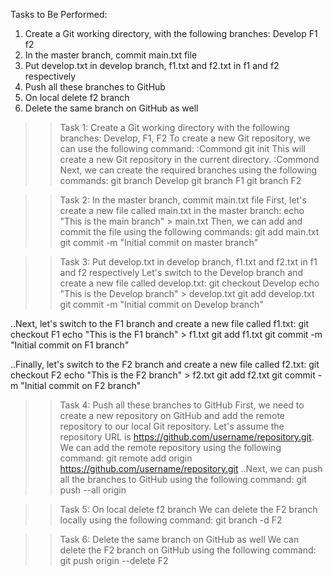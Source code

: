 Tasks to Be Performed: 
1. Create a Git working directory, with the following branches: 
               Develop 
               F1 
               f2 
2. In the master branch, commit main.txt file 
3. Put develop.txt in develop branch, f1.txt and f2.txt in f1 and f2 respectively 
4. Push all these branches to GitHub
5. On local delete f2 branch 
6. Delete the same branch on GitHub as well



>>Task 1: Create a Git working directory with the following branches: Develop, F1, F2
To create a new Git repository, we can use the following command:
:Commond
git init
This will create a new Git repository in the current directory.
:Commond
Next, we can create the required branches using the following commands:
git branch Develop
git branch F1
git branch F2

>>Task 2: In the master branch, commit main.txt file
First, let's create a new file called main.txt in the master branch:
echo "This is the main branch" > main.txt
Then, we can add and commit the file using the following commands:
git add main.txt
git commit -m "Initial commit on master branch"

>>Task 3: Put develop.txt in develop branch, f1.txt and f2.txt in f1 and f2 respectively
Let's switch to the Develop branch and create a new file called develop.txt:
git checkout Develop
echo "This is the Develop branch" > develop.txt
git add develop.txt
git commit -m "Initial commit on Develop branch"

..Next, let's switch to the F1 branch and create a new file called f1.txt:
git checkout F1
echo "This is the F1 branch" > f1.txt
git add f1.txt
git commit -m "Initial commit on F1 branch"

..Finally, let's switch to the F2 branch and create a new file called f2.txt:
git checkout F2
echo "This is the F2 branch" > f2.txt
git add f2.txt
git commit -m "Initial commit on F2 branch"

>>Task 4: Push all these branches to GitHub
First, we need to create a new repository on GitHub and add the remote repository to our local Git repository. Let's assume the repository URL is https://github.com/username/repository.git. We can add the remote repository using the following command:
git remote add origin https://github.com/username/repository.git
..Next, we can push all the branches to GitHub using the following command:
git push --all origin

>>Task 5: On local delete f2 branch
We can delete the F2 branch locally using the following command:
git branch -d F2

>>Task 6: Delete the same branch on GitHub as well
We can delete the F2 branch on GitHub using the following command:
git push origin --delete F2
